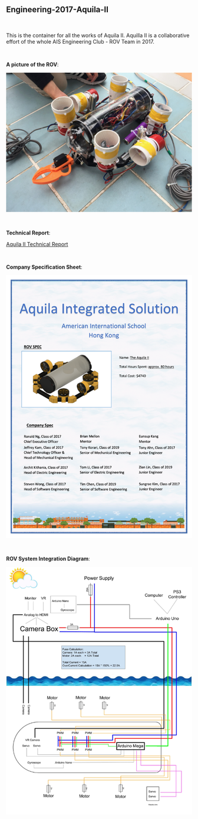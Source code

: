 ## Engineering-2017-Aquila-II

<br>

This is the container for all the works of Aquila II. Aquilla II is a collaborative effort of the whole AIS Engineering Club - ROV Team in 2017.

<br>

**A picture of the ROV**:

![Picture of the Aquila II](Report/Resources/picture_of_aquila_II.jpg)

<br>

**Technical Report**:

[Aquila II Technical Report](Report/report.pdf)

<br>

**Company Specification Sheet**:

![Specification Sheet](Report/Resources/specification_sheet.png)

<br>

**ROV System Integration Diagram**:

![System integration diagram](Report/Resources/system_integrated_diagram.png)
